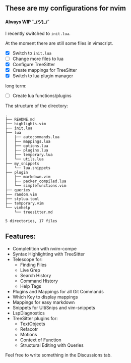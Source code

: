 ## These are my configurations for nvim
#### Always WIP ¯\_(ツ)_/¯

I recently switched to `init.lua`.

At the moment there are still some files in vimscript.

- [x] Switch to `init.lua`
- [ ] Change more files to lua
- [x] Configure TreeSitter
- [x] Create mappings for TreeSitter
- [x] Switch to lua plugin manager

long term:
- [ ] Create lua functions/plugins

The structure of the directory:
```
.
├── README.md
├── highlights.vim
├── init.lua
├── lua
│   ├── autocommands.lua
│   ├── mappings.lua
│   ├── options.lua
│   ├── plugins.lua
│   ├── temporary.lua
│   └── utils.lua
├── my_snippets
│   └── lua.snippets
├── plugin
│   ├── markdown.vim
│   ├── packer_compiled.lua
│   └── simplefunctions.vim
├── queries
├── random.vim
├── stylua.toml
├── temporary.vim
└── vimhelp
    └── treesitter.md

5 directories, 17 files
```

Features:
---------

* Completition with nvim-compe
* Syntax Highlighting with TreeSitter
* Telescope for:
  * Finding Files
  * Live Grep
  * Search History
  * Command History
  * Help Tags
* Plugins and Mappings for all Git Commands
* Which Key to display mappings
* Mappings for easy markdown
* Snippets for UltiSnips and vim-snippets
* LspDiagnostics
* TreeSitter plugins for:
  * TextObjects
  * Refacotr
  * Motions
  * Context of Function
  * Structural Editing with Queries

Feel free to write something in the Discussions tab.
